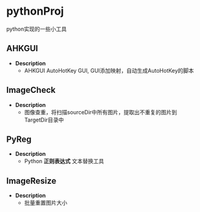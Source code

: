 # pythonProj
python实现的一些小工具

## AHKGUI

   - **Description**
      - AHKGUI AutoHotKey GUI, GUI添加映射，自动生成AutoHotKey的脚本

## ImageCheck

   - **Description**
      - 图像查重，将扫描sourceDir中所有图片，提取出不重复的图片到TargetDir目录中
      
## PyReg

   - **Description**
      - Python **正则表达式** 文本替换工具

## ImageResize

   - **Description**
      - 批量重置图片大小
